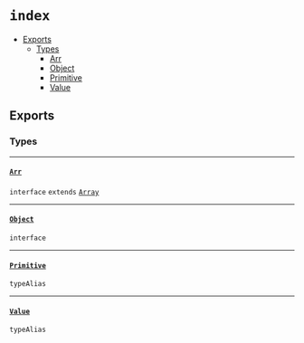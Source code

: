 # `index`

*   [Exports](#exports)
    *   [Types](#types)
        *   [Arr](#arr)
        *   [Object](#object)
        *   [Primitive](#primitive)
        *   [Value](#value)

## Exports

### Types

---

#### [`Arr`](type/Arr.md "Arr")

`interface` `extends` [`Array`](type/Array.md "Array")

---

#### [`Object`](type/Object.md "Object")

`interface`

---

#### [`Primitive`](type/Primitive.md "Primitive")

`typeAlias`

---

#### [`Value`](type/Value.md "Value")

`typeAlias`